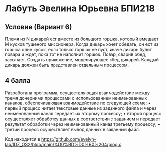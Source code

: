 # Лабуть Эвелина Юрьевна БПИ218
## Условие (Вариант 6)
Племя из N дикарей ест вместе из большого горшка, который вмещает M кусков тушеного миссионера.
Когда дикарь хочет обедать, он ест из горшка один кусок, если только горшок не пуст, иначе дикарь будит повара и ждет, пока
тот не наполнит горшок. Повар, сварив обед, засыпает. Создать приложение, моделирующее обед дикарей. Каждый дикарь должен быть представлен отдельным процессом.
## 4 балла
Разработана программа, осуществляющая взаимодействие между тремя дочерними процессами с использованием неименованных каналов, обеспечивающая взаимодействие по следующей схеме:
• первый процесс читает текстовые данные из заданного файла и через неименованный канал передает их второму процессу;
• второй процесс осуществляет обработку данных в соответствии с заданием и передает результат обработки через неименованный канал третьему процессу;
• третий процесс осуществляет вывод данных в заданный файл.

Код находится в https://github.com/evelyn-lab/IDZ_OS2/blob/main/%D0%BD%D0%B0%204/prog.c
